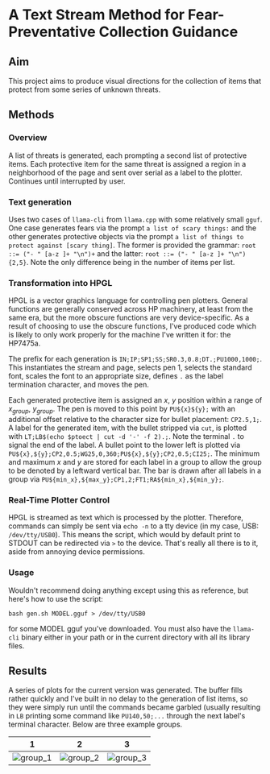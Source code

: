 # A Text Stream Method for Fear-Preventative Collection Guidance

## Aim 
This project aims to produce visual directions for the collection of items that protect from some series of unknown threats.

## Methods

### Overview
A list of threats is generated, each prompting a second list of protective items.
Each protective item for the same threat is assigned a region in a neighborhood of the page
and sent over serial as a label to the plotter.
Continues until interrupted by user.

### Text generation
Uses two cases of `llama-cli` from `llama.cpp` with some relatively small `gguf`. 
One case generates fears via the prompt `a list of scary things:` 
and the other generates protective objects via the prompt
`a list of things to protect against [scary thing]`. 
The former is provided the grammar: `root ::= ("- " [a-z ]+ "\n")+`
and the latter: `root ::= ("- " [a-z ]+ "\n"){2,5}`.
Note the only difference being in the number of items per list. 

### Transformation into HPGL
HPGL is a vector graphics language for controlling pen plotters. 
General functions are generally conserved across HP machinery, at least from the same era,
but the more obscure functions are very device-specific. 
As a result of choosing to use the obscure functions, 
I've produced code which is likely to only work properly for the machine I've written it for: the HP7475a.

The prefix for each generation is `IN;IP;SP1;SS;SR0.3,0.8;DT.;PU1000,1000;`. 
This instantiates the stream and page, selects pen 1, selects the standard font, scales the font to an appropriate size, defines `.` as the label termination character, and moves the pen.

Each generated protective item is assigned an $x$, $y$ position within a range of $x_{group}$, $y_{group}$. The pen is moved to this point by `PU${x}${y};` 
with an additional offset relative to the character size for bullet placement: `CP2.5,1;`. 
A label for the generated item, with the bullet stripped via `cut`, is plotted with `LT;LB$(echo $ptoect | cut -d '-' -f 2).;`. 
Note the terminal `.` to signal the end of the label.
A bullet point to the lower left is plotted via `PU${x},${y};CP2,0.5;WG25,0,360;PU${x},${y};CP2,0.5;CI25;`.
The minimum and maximum $x$ and $y$ are stored for each label in a group to allow the group to be denoted by a leftward vertical bar.
The bar is drawn after all labels in a group via `PU${min_x},${max_y};CP1,2;FT1;RA${min_x},${min_y};`.

### Real-Time Plotter Control
HPGL is streamed as text which is processed by the plotter. 
Therefore, commands can simply be sent via `echo -n` to a tty device (in my case, USB: `/dev/tty/USB0`).
This means the script, which would by default print to STDOUT can be redirected via `>` to the device.
That's really all there is to it, aside from annoying device permissions.

### Usage
Wouldn't recommend doing anything except using this as reference, but here's how to use the script:
```
bash gen.sh MODEL.gguf > /dev/tty/USB0
```
for some MODEL gguf you've downloaded.
You must also have the `llama-cli` binary either in your path or in the current directory with all its library files.

## Results
A series of plots for the current version was generated.
The buffer fills rather quickly and I've built in no delay to the generation of list items, so they were simply run until the commands became garbled
(usually resulting in `LB` printing some command like `PU140,50;...` through the next label's terminal character. Below are three example groups.

| 1 | 2 | 3 |
|--|--|--|
|![group_1](https://github.com/user-attachments/assets/e0dbf4ee-ad40-4d85-b1fb-d5f868ca78ab) | ![group_2](https://github.com/user-attachments/assets/101875c4-44c7-49ea-b80c-e9dcd3109056) | ![group_3](https://github.com/user-attachments/assets/2521c230-3f81-468f-9efb-60207603dad9) |

